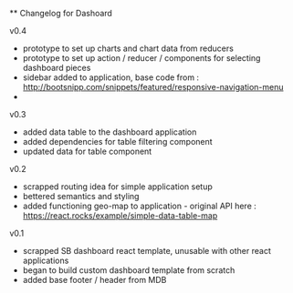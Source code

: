 ** Changelog for Dashoard

v0.4
- prototype to set up charts and chart data from reducers 
- prototype to set up action / reducer / components for selecting dashboard pieces
- sidebar added to application, base code from : http://bootsnipp.com/snippets/featured/responsive-navigation-menu
- 

v0.3
- added data table to the dashboard application
- added dependencies for table filtering component
- updated data for table component

v0.2
- scrapped routing idea for simple application setup
- bettered semantics and styling
- added functioning geo-map to application - original API here : https://react.rocks/example/simple-data-table-map

v0.1
- scrapped SB dashboard react template, unusable with other react applications
- began to build custom dashboard template from scratch
- added base footer / header from MDB